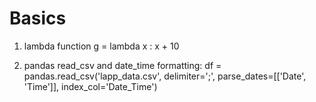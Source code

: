 # Basics

1. lambda function
g = lambda x : x + 10

2. pandas read_csv and date_time formatting:
df = pandas.read_csv('lapp_data.csv', delimiter=';', parse_dates=[['Date', 'Time']], index_col='Date_Time')
